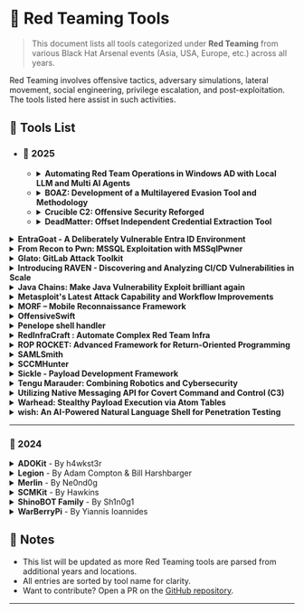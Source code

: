 # 🔴 Red Teaming Tools

> This document lists all tools categorized under **Red Teaming** from various Black Hat Arsenal events (Asia, USA, Europe, etc.) across all years.

Red Teaming involves offensive tactics, adversary simulations, lateral movement, social engineering, privilege escalation, and post-exploitation. The tools listed here assist in such activities.



## 🔧 Tools List

-  ### 📅 2025

    - <details><summary><strong>Automating Red Team Operations in Windows AD with Local LLM and Multi AI Agents</strong></summary>

      📅 **Presented:** [![Tools](https://img.shields.io/badge/Black_Hat_Tools-USA_2025-blue)](https://github.com/UCYBERS/Awesome-BlackHat-Tools)  

      🔗 [GitHub](https://github.com/daqcri/deeper-lite/blob/master/python/BenchmarkDatasets/DBLP_ACM/ACM.csv)

      📝 **Description:** Modern Red Team assessments in Windows Active Directory (AD) environments often involve navigating a vast array of machines, accounts,          making them highly resource-intensive. To streamline these engagements, I developed a prototype automated penetration testing tool that leverages local            Large Language Models (LLMs) and specialized AI Agents. Because AD environments often contain large amounts of confidential data, this solution can operate        entirely within a closed environment, mitigating the risk of data leakage. I verified that the system runs effectively on a single PC.

      A fundamental challenge with local LLMs is that they often lack sufficient domain-specific knowledge, particularly with regard to attacker tools and               methodologies. I address this limitation by restricting the set of utilized tools (e.g., Mimikatz, Psexec, PowerView) and designing specialized Agents for         each. I also enhance the models' reasoning with Retrieval-Augmented Generation (RAG) pipelines that focus on typical AD attack paths. Each Agent is based on       the ReAct model and logs its thought process and executed commands to visualize the flow of reasoning.

      Beyond the immediate goal of reducing the effort required for Red Team operations, this research also examines a future threat vector. I anticipate that           adversaries will soon embed local LLMs into malware, enabling offline attacks on isolated machines—such as web-isolated hosts or local networks. These             attacks do not generate network traffic, thereby evading detection by security appliances that monitor outbound traffic. To evaluate the potential efficacy        of local AI-driven automation—given that most Windows devices are equipped only with a CPU—this tool will be tested using a model that runs on the CPU.

     </details>

   - <details><summary><strong>BOAZ: Development of a Multilayered Evasion Tool and Methodology</strong></summary>

     📅 **Presented:** [![Tools](https://img.shields.io/badge/Black_Hat_Tools-USA_2025-blue)](https://github.com/UCYBERS/Awesome-BlackHat-Tools)

     🔗 [GitHub](https://github.com/ICTMCG/Awesome-Machine-Generated-Text/blob/main/README.md)

      📝 **Description:** BOAZ (Bypass, Obfuscate, Adapt, Zero-Trust) evasion was inspired by the concept of multi-layered approach which is the evasive version         of defence-in-depth first proposed by at BH USA14 [1]. BOAZ was developed to provide greater control over combinations of evasion methods, enabling more           granular evaluations against antivirus and EDR. It is designed to bypass both before and during execution detections that span signature, heuristic and            behavioural detection techniques [2].

      BOAZ supports both x86/x64 binary (PE) or raw payload as input and output EXE or DLL. It has been tested on separated Window-11 Enterprise, Windows-10 and         windows Server 2022 VMs (version: 22H2, 22621.1992) with 14 Desktop AVs and 7 EDRs installed include Windows Defender, Norton, BitDefender, Sophos and ESET.       The design of BOAZ evasion is modular, so users can add their own toolset or techniques to the framework. One advantage of this approach is that if a              specific technique's signature become known to antivirus, researchers can easily adjust the technique to verify it and either improve or target a new              technique to that detection. This process is described as a query-modify-query attack process, where the attacker can improve based on the feedback from           black-box engines until their sample is fully undetectable (FUD) [3].

      BOAZ is written in C++ and C and uses Python3 as the main linker to integrate all modules. There have been significant improvements implemented since its          inception. The new features of the BOAZ evasion tool, set to be released at BH Asia 2025, include two novel process injection primitives, along with newly         implemented loaders and behavioural evasion techniques. There will be a major update to the BH USA 2025 version, including some new anti-forensic techniques       and more new process injection threadless execution primitives.

      </details>

   - <details><summary><strong>Crucible C2: Offensive Security Reforged</strong></summary>

      📅 **Presented:** [![Tools](https://img.shields.io/badge/Black_Hat_Tools-USA_2025-blue)](https://github.com/UCYBERS/Awesome-BlackHat-Tools)  

      🔗 **GitHub:** Not Available  
      📝 **Description:** Crucible is an extensible, multi-user, cross-platform framework designed for post-exploitation, command and control operations,                 penetration testing, and red teaming.

       It consists of a per-operator client application, a shared teamserver, and supports language-agnostic implants and plugins.

       With this release of Crucible, modern extensibility is achieved through in-memory .NET plugins or gRPC-based plugins, enabling remote communication with           external applications regardless of language, allowing extensibility that fits both the operator's skill set and needs.

        </details>

   - <details><summary><strong>DeadMatter: Offset Independent Credential Extraction Tool</strong></summary>

     📅 **Presented:** [![Tools](https://img.shields.io/badge/Black_Hat_Tools-USA_2025-blue)](https://github.com/UCYBERS/Awesome-BlackHat-Tools)  

     🔗 **GitHub:** Not Available  
      📝 **Description:** DeadMatter is a specialized tool written in C#, designed to extract sensitive information such as password hashes of active logon              sessions, from memory dumps. It employs carving techniques to retrieve credentials from various file types such as process or full memory dumps, either in          raw or minidump format, decompressed hibernation files, virtual machine memory files, or other types of files that may contain logon credentials.

      This tool is particularly useful for penetration testers, red teamers, and forensic investigators, as it facilitates the analysis of system security               vulnerabilities and aids in digital forensic investigations. DeadMatter can be very useful to pentesters and red teamers during their engagements, since           they often have to deal with EDR and AV software detecting and/or blocking their attempts to dump the LSASS process memory in the minidump format. The             alternative of dumping and exfiltrating a full memory dump is often not an option. As a result, DeadMatter was created to fill the gap and allow the               offensive team to parse the memory dump files directly on the victim machine, in order to extract NTLM hashes on the spot.

</details>

<details><summary><strong>EntraGoat - A Deliberately Vulnerable Entra ID Environment</strong></summary>

📅 **Presented:** [![Tools](https://img.shields.io/badge/Black_Hat_Tools-USA_2025-blue)](https://github.com/UCYBERS/Awesome-BlackHat-Tools)  

🔗 **GitHub:** Not Available  
📝 **Description:** EntraGoat is a deliberately vulnerable environment designed to simulate real-world security misconfigurations and attack scenarios in Microsoft Entra ID (formerly Azure Active Directory). Security professionals, researchers, and red teamers can leverage EntraGoat to gain hands-on experience identifying and exploiting identity and access management (IAM) vulnerabilities, privilege escalation paths, and other security flaws specific to cloud-based Entra ID environments.
EntraGoat is tailored specifically to help security practitioners understand and mitigate the risks associated with cloud identity infrastructures. The project provides a CTF-style learning experience, covering a range of misconfigurations, insecure policies, token abuses, and attack paths commonly exploited in real-world Entra ID breaches.
By using EntraGoat, security teams can enhance their skills in Entra ID security, validate detection and response capabilities, and develop effective hardening strategies.

</details>

<details><summary><strong>From Recon to Pwn: MSSQL Exploitation with MSSqlPwner</strong></summary>

📅 **Presented:** [![Tools](https://img.shields.io/badge/Black_Hat_Tools-USA_2025-blue)](https://github.com/UCYBERS/Awesome-BlackHat-Tools)  

🔗 **GitHub:** Not Available  
📝 **Description:** MSSqlPwner is a sophisticated penetration testing arsenal specifically engineered to dominate Microsoft SQL Server environments. Leveraging the extensive capabilities of the Impacket toolkit, MSSqlPwner arms penetration testers with a powerful suite of exploitation techniques, including authentication attacks using Kerberos tickets, NTLM hashes, and clear-text credentials. This versatile tool excels at advanced maneuvers such as NTLM relay attacks, Kerberos and NTLM password bruteforcing, and even direct password extraction via LDAP integration—transforming standard SQL servers into strategic entry points for escalating privileges and lateral network infiltration.

</details>

<details><summary><strong>Glato: GitLab Attack Toolkit</strong></summary>

📅 **Presented:** [![Tools](https://img.shields.io/badge/Black_Hat_Tools-USA_2025-blue)](https://github.com/UCYBERS/Awesome-BlackHat-Tools)  

🔗 **GitHub:** Not Available  
📝 **Description:** CI/CD pipelines are a too often overlooked aspect of the attack surface for many large organizations. Recent tooling has enabled engineers, researchers, and attackers to search GitHub for CI/CD vulnerabilities, but other DevOps platforms, like GitLab, have been left underserved.

Glato (GitLab Attack Toolkit) is an enumeration and attack framework that empowers both blue and red teamers in identifying and exploiting vulnerabilities within GitLab instances.
Glato works across all GitLab environments, including GitLab CE, EE, and GitLab Cloud. The tool is field-tested, having identified attack paths to GitLab Admin, Domain Admin, and Cloud Admin in multiple engagements with real Fortune 500 organizations.

GitLab's CI/CD ecosystem can contain configuration vulnerabilities that expose organizations to token privilege escalation, sensitive data exposure, and arbitrary code execution on self-hosted runners. Glato's enumeration module leverages a personal access token or session cookies to systematically map all accessible repositories, groups, and instance-level resources. Through recursive pipeline workflow analysis, it identifies misconfigurations and vulnerable CI/CD pipelines that create attack paths within and beyond the GitLab environment.

Security practitioners can deploy Glato's attack module to securely exploit these misconfigurations with features including encrypted variable exfiltration via Poisoned Pipeline Execution (PPE) attacks, secrets dumping, and self-hosted runner compromise. The tool's architecture ensures auditability and operational security through selective targeting and clean exfiltration methods.

Glato has already been used in secure assessments and Red Team engagements to escalate privileges and compromise entire cloud environments.


Key Features:
1. Token/Cookie Authentication Analysis: Evaluates permissions and scope of GitLab tokens or session cookies
2. Comprehensive Enumeration: Discovers accessible projects, groups, and resources with their permission levels
3. Branch Protection Analysis: Identifies misconfigurations that could lead to code execution
4. Secret Discovery: Enumerates secrets from multiple sources, including CI/CD variables
5. Runner Enumeration: Identifies potentially accessible self-hosted runners
6. Poisoned Pipeline Execution: Enables secure CI/CD pipeline exploitation with encrypted secrets exfiltration
7. Quality-of-Life Features: Proxy support, SSL verification control, request throttling, cookie-based authentication for SSO environments, and detailed reporting options

Glato provides security professionals with a systematic approach to evaluate GitLab environments and identify CI/CD pipeline risks before malicious actors can exploit them.

</details>

<details><summary><strong>Introducing RAVEN - Discovering and Analyzing CI/CD Vulnerabilities in Scale</strong></summary>

📅 **Presented:** [![Tools](https://img.shields.io/badge/Black_Hat_Tools-USA_2025-blue)](https://github.com/UCYBERS/Awesome-BlackHat-Tools)  

🔗 **GitHub:** Not Available  
📝 **Description:** As the adoption of CI/CD practices continues to grow, securing these pipelines has become increasingly important. However, identifying vulnerabilities in CI/CD pipelines can be daunting, especially at scale. In this talk, we present our tooling, which we have released as open-source software, enabling us to uncover hundreds of vulnerabilities in the CI/CD pipelines of popular open-source projects.

RAVEN (Risk Analysis and Vulnerability Enumeration for CI/CD) is a powerful security tool designed to perform massive scans for GitHub Actions CI workflows and digest the discovered data into a Neo4j database. With RAVEN, we were able to identify and address potential security vulnerabilities in some of the most popular repositories hosted on GitHub, including FreeCodeCamp, Fluent UI by Microsoft, Bazel by Google, and much more.
This tool provides a reliable and scalable solution for security analysis, enabling users to query the database and gain insights about their codebase's security posture.

</details>

<details><summary><strong>Java Chains: Make Java Vulnerability Exploit brilliant again</strong></summary>

📅 **Presented:** [![Tools](https://img.shields.io/badge/Black_Hat_Tools-USA_2025-blue)](https://github.com/UCYBERS/Awesome-BlackHat-Tools)  

🔗 **GitHub:** Not Available  
📝 **Description:** This tool focuses on the Java security domain, dedicated to providing comprehensive Java vulnerability payload generation and exploitation capabilities. It supports practical utilization in various real-world scenarios, covering payload generation for common vulnerabilities like Java deserialization and Hessian deserialization, as well as exploitation of vulnerabilities such as JNDI injection and RMI deserialization.

</details>

<details><summary><strong>Metasploit's Latest Attack Capability and Workflow Improvements</strong></summary>

📅 **Presented:** [![Tools](https://img.shields.io/badge/Black_Hat_Tools-USA_2025-blue)](https://github.com/UCYBERS/Awesome-BlackHat-Tools)  
🔗 **GitHub:** Not Available  
📝 **Description:** Metasploit continues to expand support for Active Directory Certificate Services (AD CS) attacks, as well as its protocol relaying capability and attack workflows for evergreen vulnerabilities. This year, we added support for SMB-to-LDAP relaying and SMB-to-HTTP relaying, as well as support to identify and exploit a number of AD CS flaws (i.e., ESC vulnerabilities). We've also added the new "PoolParty" process injection capability to Windows Meterpreter sessions, along with support for System Center Configuration Manager (SCCM) attack workflows.


This demo will focus on obtaining an LDAP session via SMB relaying, which can then be used to identify ESC vulnerabilities through Metasploit's expanded ldap_vulnerable_cert_finder module. Using the results from the vulnerable cert finder module, we will demonstrate how to detect and exploit ESC15 (the newest ESC vulnerable certificate template flaw) in order to obtain a certificate that can be used to open a Windows Meterpreter session. While opening the Meterpreter session we will demonstrate using Sysmon how the Windows Meterpreter no longer makes calls to CreateRemoteThread and instead uses the PoolParty injection technique to more effectively inject into the target process.

Going back to our LDAP session, we will run a query to identify SCCM servers in the target Active Directory environment. Once identified, we will demonstrate Metasploit's new SCCM attack workflow, which leverages new SMB-to-HTTP relaying capabilities. Using Metasploit's SMB-to-HTTP relay server, we will relay an NTLM authentication attempt for a newly created computer account to the SCCM HTTP authentication server. After successfully authenticating, we will retrieve Network Access Account (NAA) credentials from the SCCM server, as these are often found in domain environments with higher privileges than they require making them a prime target for lateral movement.

</details>

<details><summary><strong>MORF – Mobile Reconnaissance Framework</strong></summary>

📅 **Presented:** [![Tools](https://img.shields.io/badge/Black_Hat_Tools-USA_2025-blue)](https://github.com/UCYBERS/Awesome-BlackHat-Tools)  

🔗 **GitHub:** Not Available  
📝 **Description:** MORF is a versatile, lightweight, and platform-independent offensive mobile security tool that aids security professionals and developers in detecting sensitive information within mobile applications. Often referred to as a "Swiss army knife" for mobile app security, MORF utilizes heuristics-based methods to quickly discover keys, secrets, and other crucial data. Its extensible plugin framework accommodates custom rules and integrations, making it adaptable to specific projects or organizational needs for both Android and iOS environments.

</details>

<details><summary><strong>OffensiveSwift</strong></summary>

📅 **Presented:** [![Tools](https://img.shields.io/badge/Black_Hat_Tools-USA_2025-blue)](https://github.com/UCYBERS/Awesome-BlackHat-Tools)  
🔗 **GitHub:** Not Available  
📝 **Description:** Red teamers often rely on command-line tools for macOS testing, making them highly detectable by endpoint security solutions. OffensiveSwift is a modern offensive framework built entirely in Swift, offering a native approach to macOS adversary emulation. It leverages Swift's direct access to macOS APIs—without invoking traditional shell commands—to minimize observable traces and lower its detection footprint.

Highlights:

- Standalone Binary: Compiles directly into a standalone binary with no external dependencies.
- Reduced Detections: Uses macOS APIs for a more stealthy and efficient operation.
- Flexible TTP Chaining: Provides programmatic interfaces that seamlessly chain TTPs into complex adversary simulations.
- Modular Design: Supports both individual technique testing and the creation of full emulation campaigns.

</details>

<details><summary><strong>Penelope shell handler</strong></summary>

📅 **Presented:** [![Tools](https://img.shields.io/badge/Black_Hat_Tools-USA_2025-blue)](https://github.com/UCYBERS/Awesome-BlackHat-Tools)  

🔗 **GitHub:** [Penelope shell handler](https://gist.github.com/FabioXimenes/17b544471ba4790fcdd289fc190b3467)  
📝 **Description:** Penelope is a shell handler designed to be easy to use and intended to replace netcat when exploiting RCE vulnerabilities. It is compatible with Linux and macOS and requires Python 3.6 or higher. It is a standalone script that does not require any installation or external dependencies, and it is intended to remain this way.

Among the main features are:

* Auto-upgrade shells to PTY (realtime resize included)
* Logging interaction with the targets
* Download files/folders from targets
* Upload local/remote files/folders to targets
* Run scripts on targets and get output on a local file in real time.
* Port Forwarding
* Spawn shells on multiple tabs and/or hosts
* Maintain X amount of active shells per host no matter what
* Multiple sessions
* Multiple listeners
* Can be imported by python3 exploits and get shell on the same terminal

Penelope can work in conjunction with metasploit exploits by disabling the default handler with `set DisablePayloadHandler True`

Currently only Unix shells are fully supported. There is only basic support for Windows shells (netcat-like interaction + logging) and the rest of the features are under way.

</details>

<details><summary><strong>RedInfraCraft : Automate Complex Red Team Infra</strong></summary>

📅 **Presented:** [![Tools](https://img.shields.io/badge/Black_Hat_Tools-USA_2025-blue)](https://github.com/UCYBERS/Awesome-BlackHat-Tools)  

🔗 **GitHub:** Not Available  
📝 **Description:** RedInfraCraft is a powerful FOSS solution for automating the deployment of powerful red team infrastructures. It streamlines the setup and management of :

- Individual Red Team Components (C2, Payload, Redirector Server etc.)
- On-premise / Cloud services re-director support
- Complete Red Team Infrastructure (Redirector Load Balancer C2, Payload server, phishing server etc)
- Phishing Operations
- Infrastructure deployment support in AWS, Azure & GCP Cloud including multi-cloud support.

Dilute your time to setup Red Team Infrastructure in 5 minutes with RedInfraCraft

</details>

<details><summary><strong>ROP ROCKET: Advanced Framework for Return-Oriented Programming</strong></summary>

📅 **Presented:** [![Tools](https://img.shields.io/badge/Black_Hat_Tools-USA_2025-blue)](https://github.com/UCYBERS/Awesome-BlackHat-Tools)  

🔗 [GitHub](https://github.com/Bw3ll/ROP_ROCKET)

📝 **Description:** ROP ROCKET is a groundbreaking, next-generation tool for Return-Oriented Programming (ROP), boasting unparalleled capabilities. This tool introduces several innovative techniques, including a novel approach to invoking Heaven's Gate via ROP, which facilitates the transition from x86 to x64 architecture, and invoking Windows syscalls via ROP to evade Data Execution Prevention (DEP), eliminating the need for less stealthy Windows API functions.

The focal point of this tool is automatic ROP chain generation—constructing complete ROP exploits. Moreover, with this tool, we pioneer several new ROP techniques, including both x86 and x64 Heaven's Gate and using Windows syscalls to bypass DEP. To overcome DEP, we automate chain generation for Windows syscalls NtAllocateVirtualMemory and NtProtectVirtualMemory. In addition, ROP ROCKET can avoid the need to bypass DEP by chaining multiple APIs together to achieve shellcode-like functionality.

For Black Hat Arsenal 2025, we will unveil support for building ROP chains for many new WinAPIs: WinExec, DeleteFileA, CreateToolhelp32Snapshot, URLDownloadToFileA, OpenProcess, Process32First, Process32Next, RegSetKeyValueA, RegCreateKeyA, WriteProcessMemory, HeapCreate, OpenSCManagerA, CreateServiceA, ShellExecuteA, CreateRemoteThread, VirtualAllocEx, TerminateProcess, and CreateProcessA. All will be available via automatic ROP chain construction using patterns with PUSHAD or a combination of PUSHAD coupled with mov dereferences, or the sniper approach.

One of the features of ROP ROCKET is the sheer diversity of possibilities in creating these chains, allowing unique and unusual combinations that traditionally might not be achievable by ROP chain automation. The tool uses extensive emulation to evaluate the fitness of individual ROP gadgets, allowing unusual or longer ROP gadgets to be used. It also builds, emulates, and debugs parts of some ROP chains internally to solve certain problems, allowing for ROP chains to be built with the mov dereference or sniper approach, rather than relying simply on the PUSHAD approach. Distances to certain function parameters can also be dynamically calculated and readjusted with emulation.

Sometimes a ROP chain is feasible only if a ROP gadget's address is free of bad bytes. With ROP ROCKET, we provide a way to obfuscate gadgets, allowing the gadget address to be pushed onto the stack, decoded, and executed at runtime.

ROP ROCKET is built for performance, utilizing multiprocessing to harness a dozen or more cores. It also stores discovered gadgets from previously examined binaries, giving persistence across sessions. With all possible ROP gadgets—our raw ingredients—identified, ROP chains can be formed in seconds.

While ROP can be a complex topic, ROP ROCKET provides powerful capabilities to users. New for Black Hat Arsenal 2025, the tool will support over 100 patterns for different WinAPIs or syscalls, far exceeding the capabilities of other ROP generation tools.

</details>

<details><summary><strong>SAMLSmith</strong></summary>

📅 **Presented:** [![Tools](https://img.shields.io/badge/Black_Hat_Tools-USA_2025-blue)](https://github.com/UCYBERS/Awesome-BlackHat-Tools)  

🔗 **GitHub:** Not Available  
📝 **Description:** SAMLSmith is the go-to tool for penetrating SAML applications with response forging. An evolution of the original tooling developed for proof-of-concept of SAML response forging in Entra ID, SAMLSmith takes further research around SAML response forging and combines it into a tool crafted for offensive scenarios.

While far from new, enterprises continue to not prioritize the security of how SaaS applications integrate or understand best practices for securing them. With many factors at play, SAML response forging can range from extremely difficult to near impossible for a SOC to detect.

SAMLSmith has a lot of tricks up its sleeve, including:
- Multiple identity provider response forging
- AD FS specific response forging mode
- SAML request processing
- InResponseTo support

SAMLSmith can be used in several response forging scenarios where the private key material can be obtained. In demonstration of use, we'll explore using SAMLSmith for performing a Golden SAML attack against AD FS. Further, we'll demonstrate the use of SAMLSmith that ties into new research around response forging, penetrating certain types of SaaS applications with even more stealth.

Using SAMLSmith requires a certain level of knowledge about the target environment, much of which can be gained with other commonly known and used tools that perform reconnaissance against the targeted identity provider.

</details>

<details><summary><strong>SCCMHunter</strong></summary>

📅 **Presented:** [![Tools](https://img.shields.io/badge/Black_Hat_Tools-USA_2025-blue)](https://github.com/UCYBERS/Awesome-BlackHat-Tools)  

🔗 [GitHub](https://github.com/garrettfoster13/sccmhunter/wiki)

📝 **Description:** SCCMHunter is a post-exploitation tool built to streamline identifying, profiling, and attacking SCCM related assets in an Active Directory domain.

In this update, SCCMHunter has received additions to the recon module for site system profiling, the admin module has been extended for more post-exploitation commands, and a new relay module has been built for credential relaying.

The presentation will include a walkthrough of the tool and it's various modules and a demonstrations of how to use the modules for SCCM hierarchy takeover

</details>

<details><summary><strong>Sickle - Payload Development Framework</strong></summary>

📅 **Presented:** [![Tools](https://img.shields.io/badge/Black_Hat_Tools-USA_2025-blue)](https://github.com/UCYBERS/Awesome-BlackHat-Tools)  

🔗 [GitHub](https://github.com/wetw0rk/Sickle)

📝 **Description:** This presentation explores Sickle, a modular and extensible payload development framework designed for offensive security professionals and red teamers. Sickle enhances exploit development by providing a structured approach to crafting highly sophisticated payloads for the modern landscape.

Attendees will gain insight into Sickle's dynamic payload generation and multi-stage execution capabilities. The talk will cover key features such as customizable shellcode, and integration with existing exploitation frameworks.

A live demonstration will showcase how Sickle can be used to generate and deploy payloads tailored to specific target environments, emphasizing its adaptability in real-world engagements.

By the end of the session, participants will understand how to leverage Sickle to craft advanced payloads while adhering to ethical and legal considerations in penetration testing and red teaming.

</details>

<details><summary><strong>Tengu Marauder: Combining Robotics and Cybersecurity</strong></summary>

📅 **Presented:** [![Tools](https://img.shields.io/badge/Black_Hat_Tools-USA_2025-blue)](https://github.com/UCYBERS/Awesome-BlackHat-Tools)  

🔗 **GitHub:** Not Available  
📝 **Description:** The Tengu Marauder, derived from a previous security drone project, is a portable wheeled robot equipped with an ESP32 Marauder, currently in its testing phase. Designed for simplicity and efficiency, the Tengu Marauder serves as an alternative and interactive tool for WiFi network security testing. Its capabilities include WiFi scanning, deauthentication attacks, packet sniffing, and other wireless security tests. The compact design ensures ease of construction and maintenance using readily available parts and straightforward code integration. Essentially an advanced RC robot, the Tengu Marauder operates headless via XBee, providing a fun and engaging platform for testing the security of network-controlled devices over WiFi, such as IoT smart home devices and smaller WiFi-controlled drones like the Ryze Tello. This project would not have been possible without the support of local Philadelphia security organizations and the overall security community.

</details>

<details><summary><strong>Utilizing Native Messaging API for Covert Command and Control (C3)</strong></summary>

📅 **Presented:** [![Tools](https://img.shields.io/badge/Black_Hat_Tools-USA_2025-blue)](https://github.com/UCYBERS/Awesome-BlackHat-Tools)  

🔗 **GitHub:** [Utilizing Native Messaging API for Covert Command and Control (C3)](https://github.com/efchatz/Covert-C2)  
📝 **Description:** Traditional Command and Control (C2) frameworks frequently encounter obstacles in avoiding detection, maintaining persistence, and ensuring resilience against modern security measures. This research introduces Covert C2, an advanced Covert Command and Control (C3) system engineered to enhance operational security while minimizing detection risks through widely used persistence strategies. Covert C2 employs a decentralized infrastructure, enabling compromised machines to autonomously establish communication with the C2 server, thereby ensuring sustained covert operations. Its adaptable design supports various post-exploitation and lateral movement methods, optimizing functionality across different environments. By utilizing the Native Messaging API alongside lightweight evasion techniques, Covert C2 agents demonstrate an exceptionally zero detection rate against top-tier Endpoint Detection and Response (EDR) solutions. A proof-of-concept implementation confirms Covert C2's effectiveness in real-world adversarial scenarios, particularly in executing code for privilege escalation and lateral movement. Our assessment underscores that merging decentralized communication with innovative evasion methods significantly boosts stealth, efficiency, and operational resilience. Furthermore, this study explores Covert C2's post-exploitation capabilities, assesses defensive strategies, and provides practical recommendations for enhancing cybersecurity defenses.

</details>

<details><summary><strong>Warhead: Stealthy Payload Execution via Atom Tables</strong></summary>

📅 **Presented:** [![Tools](https://img.shields.io/badge/Black_Hat_Tools-USA_2025-blue)](https://github.com/UCYBERS/Awesome-BlackHat-Tools)  

🔗 **GitHub:** [Warhead: Stealthy Payload Execution via Atom Tables](https://gist.github.com/Lysak/a0ca30a3e6732d39199b27c170a8cd28)  
📝 **Description:** Warhead is an offensive security tool that leverages Windows Atom Tables to store, retrieve, and execute payloads in a stealthy manner. This technique enables adversaries to place a payload in the Atom Table, use a legitimate process to extract it, and execute it in memory—bypassing traditional detection mechanisms. The first version of Warhead, to be released at Black Hat Arsenal 2025, provides security researchers and red teamers with a novel approach to payload delivery and execution that evades modern security defenses.

</details>

<details><summary><strong>wish: An AI-Powered Natural Language Shell for Penetration Testing</strong></summary>

📅 **Presented:** [![Tools](https://img.shields.io/badge/Black_Hat_Tools-USA_2025-blue)](https://github.com/UCYBERS/Awesome-BlackHat-Tools)  

🔗 **GitHub:** [wish: An AI-Powered Natural Language Shell for Penetration Testing](https://github.com/rtholmes/conf-data/blob/master/data/2011ICSE.json)  
📝 **Description:** wish is an AI-driven shell environment that translates natural language input into executable shell commands, streamlining penetration testing workflows. Traditional penetration testing heavily relies on memorizing commands or copying and pasting from references, which can be inefficient. wish enables security professionals to focus on strategy and situational awareness rather than syntax recall.

Beyond simple command translation, wish integrates a built-in knowledge base that provides contextual recommendations based on previous executions, making it a powerful assistant for both novice and expert penetration testers. It also seamlessly interacts with C2 frameworks, enabling post-exploitation activities such as privilege escalation, lateral movement, and persistence setup through natural language instructions. With its modular design, wish can be extended to support additional tools, making it a flexible and scalable solution for modern penetration testing workflows.

</details>

---
### 📅 2024
<details><summary><strong>ADOKit</strong> - By h4wkst3r</summary>

📅 **Presented:** [![Tools](https://img.shields.io/badge/Black_Hat_Tools-USA_2024-blue)](https://www.blackhat.com/us-24/arsenal/schedule/index.html#adokit-azure-devops-services-attack-toolkit-38148)  
🔗 [GitHub](https://github.com/xforcered/ADOKit)  
📝 **Description:** Azure DevOps Services Attack Toolkit - ADOKit is a toolkit that can be used to attack Azure DevOps Services by taking advantage of the available REST API. The tool allows the user to specify an attack module, along with specifying valid credentials (API key or stolen authentication cookie) for the respective Azure DevOps Services instance. The attack modules supported include reconnaissance, privilege escalation and persistence. ADOKit was built in a modular approach, so that new modules can be added in the future by the information security community.

</details>

<details><summary><strong>Legion</strong> - By Adam Compton & Bill Harshbarger </summary>

📅 **Presented:** [![Tools](https://img.shields.io/badge/Black_Hat_Tools-USA_2017-blue)](http://www.toolswatch.org/2017/06/the-black-hat-arsenal-usa-2017-phenomenal-line-up-announced/)  
🔗 [GitHub](https://github.com/MooseDojo/Legion)  
📝 **Description:** At its core, Legion is a distributed computing application. It is written in python and designed from the ground up to fulfill various IT related needs. Whether you need a way to logically distribute large or complex commands across multiple systems, or if you need a way to remotely administer 1 or more other systems, Legion can help. Legion goes beyond a typical Master/Manager/Slave architecture and makes use of a MeshNetworking approach to help to dynamically route around failed nodes and networking issues. Additionally, it has the ability to allow remote shell access to any node as well as send individual commands to 1 or all of the nodes within the mesh. And of course all the communications are encrypted between the nodes.

</details>

<details><summary><strong>Merlin</strong> - By Ne0nd0g </summary>

📅 **Presented:** [![Tools](https://img.shields.io/badge/Black_Hat_Tools-USA_2018-blue)](https://www.toolswatch.org/2018/05/black-hat-arsenal-usa-2018-the-w0w-lineup)  
🔗 [GitHub](https://github.com/Ne0nd0g/merlin)  
📝 **Description:** Merlin is a cross-platform post-exploitation HTTP/2 Command & Control server and agent written in golang.
An introductory blog post can be found [here](https://medium.com/@Ne0nd0g/introducing-merlin-645da3c635a)

</details>

<details><summary><strong>SCMKit</strong> - By Hawkins </summary>

📅 **Presented:** [![Tools](https://img.shields.io/badge/Black_Hat_Tools-USA_2022-blue)](https://www.blackhat.com/us-22/arsenal/schedule/index.html#scmkit-source-code-management-attack-toolkit-26592)  
🔗 [GitHub](https://github.com/xforcered/SCMKit)  
📝 **Description:** Source Code Management Attack Toolkit - SCMKit is a toolkit that can be used to attack SCM systems. SCMKit allows the user to specify the SCM system and attack module to use, along with specifying valid credentials (username/password or API key) to the respective SCM system. Currently, the SCM systems that SCMKit supports are GitHub Enterprise, GitLab Enterprise and Bitbucket Server. The attack modules supported include reconnaissance, privilege escalation and persistence. SCMKit was built in a modular approach, so that new modules and SCM systems can be added in the future by the information security community.

</details>

<details><summary><strong>ShinoBOT Family</strong> - By Sh1n0g1 </summary>

📅 **Presented:** [![Tools](https://img.shields.io/badge/Black_Hat_Tools-USA_2016-blue)](https://www.toolswatch.org/2016/06/the-black-hat-arsenal-usa-2016-remarkable-line-up)  
🔗 [GitHub](https://github.com/Sh1n0g1/ShinoBOT)  
📝 **Description:** ShinoBOT Family is a malware set to test the security solution / security posture of the organization.

</details>

<details><summary><strong>WarBerryPi</strong> - By Yiannis Ioannides </summary>

📅 **Presented:** [![Tools](https://img.shields.io/badge/Black_Hat_Tools-USA_2016-blue)](https://www.toolswatch.org/2016/06/the-black-hat-arsenal-usa-2016-remarkable-line-up/)  
🔗 [GitHub](https://github.com/secgroundzero/warberry)  
📝 **Description:** WarBerryPi was built to be used as a hardware implant during red teaming scenarios where we want to obtain as much information as possible in a short period of time with being as stealth as possible. Just find a network port and plug it in. The scripts have been designed in a way that the approach is targeted to avoid noise in the network that could lead to detection and to be as efficient as possible. The WarBerry script is a collection of scanning tools put together to provide that functionality.
</details>



## 📌 Notes

- This list will be updated as more Red Teaming tools are parsed from additional years and locations.
- All entries are sorted by tool name for clarity.
- Want to contribute? Open a PR on the [GitHub repository](https://github.com/UCYBERS/Awesome-BlackHat-Tools).

---

